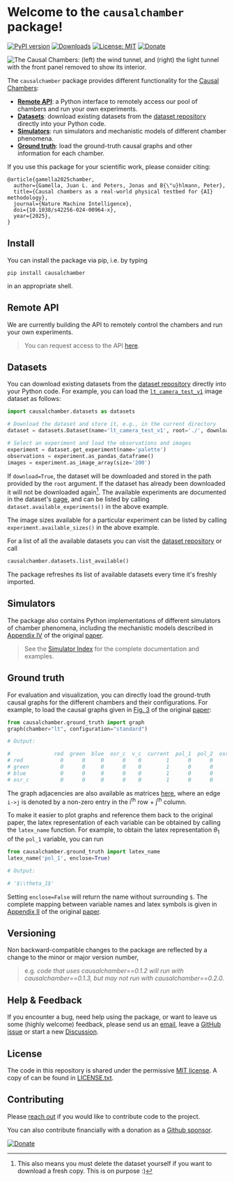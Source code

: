 # Welcome to the `causalchamber` package!

[![PyPI version](https://badge.fury.io/py/causalchamber.svg)](https://badge.fury.io/py/causalchamber)
[![Downloads](https://static.pepy.tech/badge/causalchamber)](https://pepy.tech/project/causalchamber)
[![License: MIT](https://img.shields.io/badge/License-MIT-yellow.svg)](https://opensource.org/licenses/MIT)
[![Donate](https://img.shields.io/static/v1.svg?logo=Github%20Sponsors&label=donate&message=Github%20Sponsors&color=e874ff)](https://github.com/sponsors/juangamella)

![The Causal Chambers: (left) the wind tunnel, and (right) the light tunnel with the front panel removed to show its interior.](https://causalchamber.s3.eu-central-1.amazonaws.com/downloadables/the_chambers.jpg)

The `causalchamber` package provides different functionality for the [Causal Chambers](https://causalchamber.ai):

- **[Remote API](#remote-api)**: a Python interface to remotely access our pool of chambers and run your own experiments.
- **[Datasets](#datasets)**: download existing datasets from the [dataset repository](https://github.com/juangamella/causal-chamber) directly into your Python code.
- **[Simulators](#simulators)**: run simulators and mechanistic models of different chamber phenomena.
- **[Ground truth](#ground-truth)**: load the ground-truth causal graphs and other information for each chamber.

If you use this package for your scientific work, please consider citing:

```
﻿@article{gamella2025chamber,
  author={Gamella, Juan L. and Peters, Jonas and B{\"u}hlmann, Peter},
  title={Causal chambers as a real-world physical testbed for {AI} methodology},
  journal={Nature Machine Intelligence},
  doi={10.1038/s42256-024-00964-x},
  year={2025},
}
```

## Install

You can install the package via pip, i.e. by typing

```
pip install causalchamber
```

in an appropriate shell.

## Remote API

We are currently building the API to remotely control the chambers and run your own experiments.

> You can request access to the API [here](https://tally.so/r/wbNe0e).

## Datasets

You can download existing datasets from the [dataset repository](https://github.com/juangamella/causal-chamber) directly into your Python code. For example, you can load the [`lt_camera_test_v1`](https://github.com/juangamella/causal-chamber/tree/main/datasets/lt_camera_test_v1) image dataset as follows:

```python
import causalchamber.datasets as datasets

# Download the dataset and store it, e.g., in the current directory
dataset = datasets.Dataset(name='lt_camera_test_v1', root='./', download=True)

# Select an experiment and load the observations and images
experiment = dataset.get_experiment(name='palette')
observations = experiment.as_pandas_dataframe()
images = experiment.as_image_array(size='200')
```

If `download=True`, the dataset will be downloaded and stored in the path provided by the `root` argument. If the dataset has already been downloaded it will not be downloaded again[^1]. The available experiments are documented in the dataset's [page](https://github.com/juangamella/causal-chamber/tree/main/datasets/lt_camera_test_v1), and can be listed by calling `dataset.available_experiments()` in the above example.

The image sizes available for a particular experiment can be listed by calling `experiment.available_sizes()` in the above example.

For a list of all the available datasets you can visit the [dataset repository](https://github.com/juangamella/causal-chamber) or call
```python
causalchamber.datasets.list_available()
```
The package refreshes its list of available datasets every time it's freshly imported.

[^1]: This also means you must delete the dataset yourself if you want to download a fresh copy. This is on purpose :)

## Simulators

The package also contains Python implementations of different simulators of chamber phenomena, including the mechanistic models described in [Appendix IV](https://arxiv.org/pdf/2404.11341#page=28&zoom=100,57,65) of the original [paper](https://www.nature.com/articles/s42256-024-00964-x).

> See the [Simulator Index](causalchamber/simulators/) for the complete documentation and examples.

## Ground truth

For evaluation and visualization, you can directly load the ground-truth causal graphs for the different chambers and their configurations. For example, to load the causal graphs given in [Fig. 3](https://www.nature.com/articles/s42256-024-00964-x/figures/3) of the original [paper](https://www.nature.com/articles/s42256-024-00964-x):

```python
from causalchamber.ground_truth import graph
graph(chamber="lt", configuration="standard")

# Output:

#              red  green  blue  osr_c  v_c  current  pol_1  pol_2  osr_angle_1  \
# red            0      0     0      0    0        1      0      0            0   
# green          0      0     0      0    0        1      0      0            0   
# blue           0      0     0      0    0        1      0      0            0   
# osr_c          0      0     0      0    0        1      0      0            0   
```

The graph adjacencies are also available as matrices [here](causalchamber/ground_truth/adjacencies/), where an edge `i->j` is denoted by a non-zero entry in the i<sup>th</sup> row + j<sup>th</sup> column.

To make it easier to plot graphs and reference them back to the original paper, the latex representation of each variable can be obtained by calling the `latex_name` function. For example, to obtain the latex representation $\theta_1$ of the `pol_1` variable, you can run

```python
from causalchamber.ground_truth import latex_name
latex_name('pol_1', enclose=True)

# Output:

# '$\\theta_1$'
```

Setting `enclose=False` will return the name without surrounding `$`. The complete mapping between variable names and latex symbols is given in [Appendix II](https://arxiv.org/pdf/2404.11341#page=17&zoom=100,57,65) of the original [paper](https://www.nature.com/articles/s42256-024-00964-x).

## Versioning

Non backward-compatible changes to the package are reflected by a change to the minor or major version number,

> e.g. *code that uses causalchamber==0.1.2 will run with causalchamber==0.1.3, but may not run with causalchamber==0.2.0.*

## Help & Feedback

If you encounter a bug, need help using the package, or want to leave us some (highly welcome) feedback, please send us an [email](mailto:juan@causalchamber.ai), leave a [GitHub issue](https://github.com/juangamella/causal-chamber-package/issues) or start a new [Discussion](https://github.com/juangamella/causal-chamber-package/discussions).

## License

The code in this repository is shared under the permissive [MIT license](https://opensource.org/license/mit/). A copy of can be found in [LICENSE.txt](LICENSE.txt).

## Contributing

Please [reach out](mailto:juan@causalchamber.ai) if you would like to contribute code to the project.

You can also contribute financially with a donation as a [Github sponsor](https://github.com/sponsors/juangamella).

[![Donate](https://img.shields.io/static/v1.svg?logo=Github%20Sponsors&label=donate&message=Github%20Sponsors&color=e874ff)](https://github.com/sponsors/juangamella)

